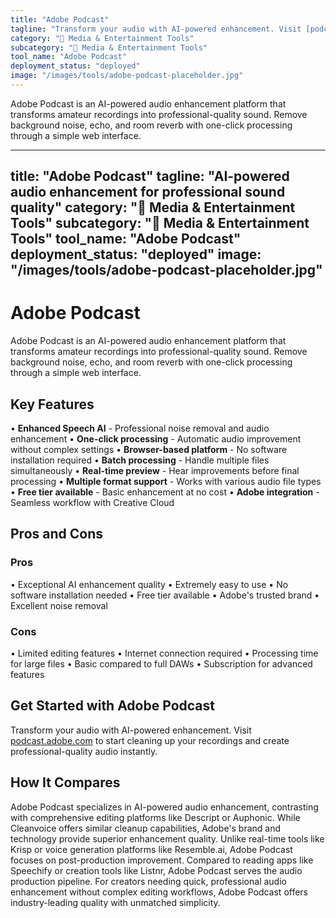 ```yaml
---
title: "Adobe Podcast"
tagline: "Transform your audio with AI-powered enhancement. Visit [podcast.adobe.com](https://podcast.adobe.com) to start cleaning up your recordings and create..."
category: "🎵 Media & Entertainment Tools"
subcategory: "🎵 Media & Entertainment Tools"
tool_name: "Adobe Podcast"
deployment_status: "deployed"
image: "/images/tools/adobe-podcast-placeholder.jpg"
---
```

Adobe Podcast is an AI-powered audio enhancement platform that transforms amateur recordings into professional-quality sound. Remove background noise, echo, and room reverb with one-click processing through a simple web interface.

---
title: "Adobe Podcast"
tagline: "AI-powered audio enhancement for professional sound quality"
category: "🎵 Media & Entertainment Tools"
subcategory: "🎵 Media & Entertainment Tools"
tool_name: "Adobe Podcast"
deployment_status: "deployed"
image: "/images/tools/adobe-podcast-placeholder.jpg"
---

# Adobe Podcast

Adobe Podcast is an AI-powered audio enhancement platform that transforms amateur recordings into professional-quality sound. Remove background noise, echo, and room reverb with one-click processing through a simple web interface.

## Key Features

• **Enhanced Speech AI** - Professional noise removal and audio enhancement
• **One-click processing** - Automatic audio improvement without complex settings
• **Browser-based platform** - No software installation required
• **Batch processing** - Handle multiple files simultaneously
• **Real-time preview** - Hear improvements before final processing
• **Multiple format support** - Works with various audio file types
• **Free tier available** - Basic enhancement at no cost
• **Adobe integration** - Seamless workflow with Creative Cloud

## Pros and Cons

### Pros
• Exceptional AI enhancement quality
• Extremely easy to use
• No software installation needed
• Free tier available
• Adobe's trusted brand
• Excellent noise removal

### Cons
• Limited editing features
• Internet connection required
• Processing time for large files
• Basic compared to full DAWs
• Subscription for advanced features

## Get Started with Adobe Podcast

Transform your audio with AI-powered enhancement. Visit [podcast.adobe.com](https://podcast.adobe.com) to start cleaning up your recordings and create professional-quality audio instantly.

## How It Compares

Adobe Podcast specializes in AI-powered audio enhancement, contrasting with comprehensive editing platforms like Descript or Auphonic. While Cleanvoice offers similar cleanup capabilities, Adobe's brand and technology provide superior enhancement quality. Unlike real-time tools like Krisp or voice generation platforms like Resemble.ai, Adobe Podcast focuses on post-production improvement. Compared to reading apps like Speechify or creation tools like Listnr, Adobe Podcast serves the audio production pipeline. For creators needing quick, professional audio enhancement without complex editing workflows, Adobe Podcast offers industry-leading quality with unmatched simplicity.